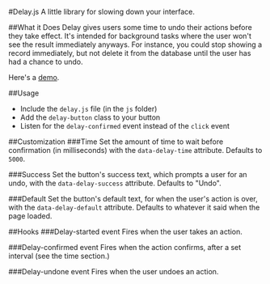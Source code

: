 #Delay.js
A little library for slowing down your interface.

##What it Does
Delay gives users some time to undo their actions before they take effect. It's intended for background tasks where the user won't see the result immediately anyways. For instance, you could stop showing a record immediately, but not delete it from the database until the user has had a chance to undo.

Here's a [demo](http://jacksondc.github.io/delay.js).

##Usage
- Include the `delay.js` file (in the `js` folder)
- Add the `delay-button` class to your button
- Listen for the `delay-confirmed` event instead of the `click` event

##Customization
###Time
Set the amount of time to wait before confirmation (in milliseconds) with the `data-delay-time` attribute. Defaults to `5000`.

###Success
Set the button's success text, which prompts a user for an undo, with the `data-delay-success` attribute. Defaults to "Undo".

###Default
Set the button's default text, for when the user's action is over, with the `data-delay-default` attribute. Defaults to whatever it said when the page loaded.

##Hooks
###Delay-started event
Fires when the user takes an action.

###Delay-confirmed event
Fires when the action confirms, after a set interval (see the time section.)

###Delay-undone event
Fires when the user undoes an action.
